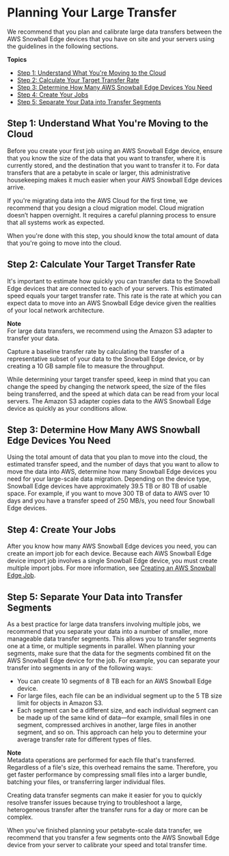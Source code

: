 # Planning Your Large Transfer<a name="copy-general-planning"></a>

We recommend that you plan and calibrate large data transfers between the AWS Snowball Edge devices that you have on site and your servers using the guidelines in the following sections\.

**Topics**
+ [Step 1: Understand What You're Moving to the Cloud](#understand-the-transfer)
+ [Step 2: Calculate Your Target Transfer Rate](#calculate-rate)
+ [Step 3: Determine How Many AWS Snowball Edge Devices You Need](#number-of-snowballs)
+ [Step 4: Create Your Jobs](#make-jobs)
+ [Step 5: Separate Your Data into Transfer Segments](#prepare-segments)

## Step 1: Understand What You're Moving to the Cloud<a name="understand-the-transfer"></a>

Before you create your first job using an AWS Snowball Edge device, ensure that you know the size of the data that you want to transfer, where it is currently stored, and the destination that you want to transfer it to\. For data transfers that are a petabyte in scale or larger, this administrative housekeeping makes it much easier when your AWS Snowball Edge devices arrive\.

If you're migrating data into the AWS Cloud for the first time, we recommend that you design a cloud migration model\. Cloud migration doesn’t happen overnight\. It requires a careful planning process to ensure that all systems work as expected\.

When you're done with this step, you should know the total amount of data that you're going to move into the cloud\.

## Step 2: Calculate Your Target Transfer Rate<a name="calculate-rate"></a>

It's important to estimate how quickly you can transfer data to the Snowball Edge devices that are connected to each of your servers\. This estimated speed equals your target transfer rate\. This rate is the rate at which you can expect data to move into an AWS Snowball Edge device given the realities of your local network architecture\.

**Note**  
For large data transfers, we recommend using the Amazon S3 adapter to transfer your data\.

Capture a baseline transfer rate by calculating the transfer of a representative subset of your data to the Snowball Edge device, or by creating a 10 GB sample file to measure the throughput\.

While determining your target transfer speed, keep in mind that you can change the speed by changing the network speed, the size of the files being transferred, and the speed at which data can be read from your local servers\. The Amazon S3 adapter copies data to the AWS Snowball Edge device as quickly as your conditions allow\.

## Step 3: Determine How Many AWS Snowball Edge Devices You Need<a name="number-of-snowballs"></a>

Using the total amount of data that you plan to move into the cloud, the estimated transfer speed, and the number of days that you want to allow to move the data into AWS, determine how many Snowball Edge devices you need for your large\-scale data migration\. Depending on the device type, Snowball Edge devices have approximately 39\.5 TB or 80 TB of usable space\. For example, if you want to move 300 TB of data to AWS over 10 days and you have a transfer speed of 250 MB/s, you need four Snowball Edge devices\.

## Step 4: Create Your Jobs<a name="make-jobs"></a>

After you know how many AWS Snowball Edge devices you need, you can create an import job for each device\. Because each AWS Snowball Edge device import job involves a single Snowball Edge device, you must create multiple import jobs\. For more information, see [Creating an AWS Snowball Edge Job](https://docs.aws.amazon.com/snowball/latest/developer-guide/create-job-common.html)\.

## Step 5: Separate Your Data into Transfer Segments<a name="prepare-segments"></a>

As a best practice for large data transfers involving multiple jobs, we recommend that you separate your data into a number of smaller, more manageable data transfer segments\. This allows you to transfer segments one at a time, or multiple segments in parallel\. When planning your segments, make sure that the data for the segments combined fit on the AWS Snowball Edge device for the job\. For example, you can separate your transfer into segments in any of the following ways:
+ You can create 10 segments of 8 TB each for an AWS Snowball Edge device\.
+ For large files, each file can be an individual segment up to the 5 TB size limit for objects in Amazon S3\.
+ Each segment can be a different size, and each individual segment can be made up of the same kind of data—for example, small files in one segment, compressed archives in another, large files in another segment, and so on\. This approach can help you to determine your average transfer rate for different types of files\.

**Note**  
Metadata operations are performed for each file that's transferred\. Regardless of a file's size, this overhead remains the same\. Therefore, you get faster performance by compressing small files into a larger bundle, batching your files, or transferring larger individual files\.

Creating data transfer segments can make it easier for you to quickly resolve transfer issues because trying to troubleshoot a large, heterogeneous transfer after the transfer runs for a day or more can be complex\.

When you've finished planning your petabyte\-scale data transfer, we recommend that you transfer a few segments onto the AWS Snowball Edge device from your server to calibrate your speed and total transfer time\.